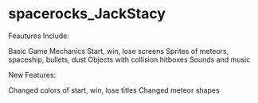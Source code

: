 # spacerocks_JackStacy

Feautures Include:

Basic Game Mechanics
Start, win, lose screens
Sprites of meteors, spaceship, bullets, dust
Objects with collision hitboxes
Sounds and music

New Features:

Changed colors of start, win, lose titles
Changed meteor shapes